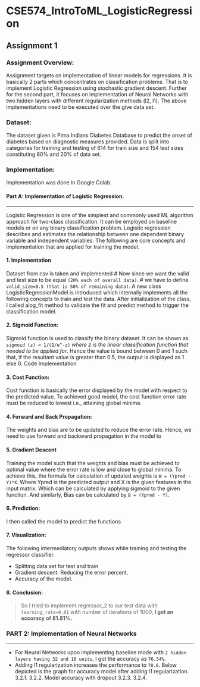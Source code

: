 # CSE574_IntroToML_LogisticRegression
## Assignment 1

### Assignment Overview:
Assignment targets on implementation of linear models for regressions. It is basically 2 parts which concentrates on classification problems. That is to implement Logistic Regression using stochastic gradient descent. Further for the second part, it focuses on implementation of Neural Networks with two hidden layers with different regularization methods (l2, l1). The above implementations need to be executed over the give data set.
    
### Dataset:
The dataset given is Pima Indians Diabetes Database to predict the onset of diabetes based on diagnostic measures provided. Data is split into categories for training and testing of 614 for train size and 154 test sizes constituting 80% and 20% of data set.

### Implementation:
Implementation was done in Google Colab.
#### Part A: Implementation of Logistic Regression.
***

Logistic Regression is one of the simplest and commonly used ML algorithm approach for two-class classification. It can be employed on baseline models or on any binary classification problem. Logistic regression describes and estimates the relationship between one dependent binary variable and independent variables. The following are core concepts and implementation that are applied for training the model.

#### 1. Implementation
Dataset from csv is taken and implemented # Now since we want the valid and test size to be equal `(20% each of overall data)`. # we have to define `valid_size=0.5 (that is 50% of remaining data)`. A new class LogisticRegressionModel is introduced which internally implements all the following concepts to train and test the data. After initialization of the class, I called alog_fit method to validate the fit and predict method to trigger the classification model.

#### 2. Sigmoid Function: 
Sigmoid function is used to classify the binary dataset. It can be shown as `sigmoid (z) = 1/(1/e^-z)` *where z is the linear classification function that needed to be applied for*. Hence the value is bound between 0 and 1 such that, if the resultant value is greater than 0.5, the output is displayed as 1 else 0.
Code Implementation

#### 3. Cost Function:
Cost function is basically the error displayed by the model with respect to the predicted value. To achieved good model, the cost function error rate must be reduced to lowest i.e., attaining global minima. 

#### 4. Forward and Back Propagation:
The weights and bias are to be updated to reduce the error rate. Hence, we need to use forward and backward propagation in the model to  

#### 5. Gradient Descent 
Training the model such that the weights and bias must be achieved to optimal value where the error rate is low and close to global minima. To achieve this, the formula for calculation of updated weights is `W = (Ypred - Y)*X`. Where Ypred is the predicted output and X is the given features in the input matrix. Which can be calculated by applying sigmoid to the given function. And similarly, Bias can be calculated by `B = (Ypred - Y)`.

#### 6. Prediction:
I then called the model to predict the functions

#### 7. Visualization:
The following intermediatory outputs shows while training and testing the regressor classifier.
* Splitting data set for test and train
* Gradient descent. Reducing the error percent.
* Accuracy of the model.

#### 8. Conclusion:
> So I tried to implement regressor_2 to our test data with `learning_rate=0.01` with number of iterations of 1000, **I got an accuracy of 81.81%.**

### PART 2: Implementation of Neural Networks
***
   
* For Neural Networks upon implementing baseline mode with `2 hidden layers having 32 and 16 units`, I got the accuracy as `76.54%`.
* Adding l1 regularization increases the performance to `78.6`. Below depicted is the graph for accuracy model after adding l1 regularization.
            3.2.1. 
            3.2.2. Model accuracy with dropout
            3.2.3. 
            3.2.4. 




